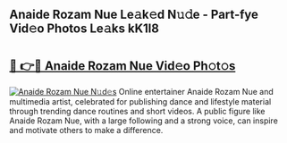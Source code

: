 ## Anaide Rozam Nue Le𝚊k𝚎d N𝚞𝚍e - Part-fye Vid𝚎o Photos Le𝚊ks kK1l8

# <h2><a href="http://fb5tf0d.evod.top/?m=Anaide+Rozam+Nue">🔗 👉🔴 Anaide Rozam Nue Vid𝚎o Ph𝚘t𝚘s</a></h2>

[![Anaide Rozam Nue N𝚞d𝚎s](https://i.imgur.com/8V9OHl7.gif)](http://fb5tf0d.evod.top/?m=Anaide+Rozam+Nue)
Online entertainer Anaide Rozam Nue and multimedia artist, celebrated for publishing dance and lifestyle material through trending dance routines and short videos. A public figure like Anaide Rozam Nue, with a large following and a strong voice, can inspire and motivate others to make a difference. 
